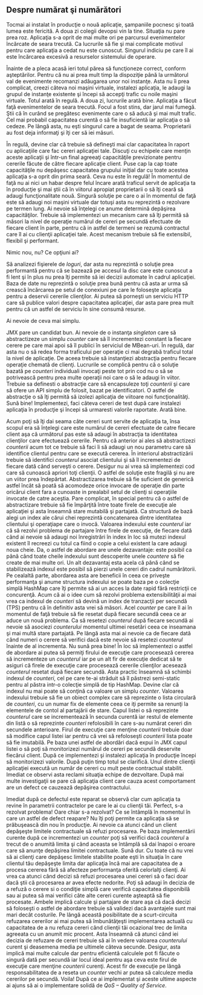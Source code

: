 ## Despre numărat şi numărători ##

Tocmai ai instalat în producţie o nouă aplicaţie, şampaniile pocnesc şi toată lumea este fericită. A doua zi colegii devopsi vin la tine. Situaţia nu pare prea roz. Aplicaţia s-a oprit de mai multe ori pe parcursul evenimentelor încărcate de seara trecută. Ca lucrurile să fie şi mai complicate motivul pentru care aplicaţia a cedat nu este cunoscut. Singurul indiciu pe care îl ai este încărcarea excesivă a resurselor sistemului de operare. 

Înainte de a pleca acasă ieri totul părea să funcţioneze correct, conform aşteptărilor. Pentru că nu ai prea mult timp la dispoziţie până la următorul val de evenimente recomanzi adăugarea unor noi instanţe. Asta nu îi prea complicat, creezi câteva noi maşini virtuale, instalezi aplicaţia, le adaugi la grupul de instanţe existente şi începi să accepţi trafic cu noile maşini virtuale. Totul arată în regulă. A doua zi, lucrurile arată bine. Aplicaţia a făcut faţă evenimentelor de seara trecută. Focul a fost stins, dar jarul mai fumegă. Ştii că în curând se pregătesc evenimente care o să aducă şi mai mult trafic. Cel mai probabil capacitatea curentă o să fie insuficientă iar aplicaţia o să cedeze. Pe lângă asta, nu eşti singurul care a bagat de seama. Proprietarii au fost deja informaţi şi îţi cer să iei măsuri. 

În regulă, devine clar că trebuie să defineşti mai clar capacitatea în raport cu aplicaţiile care fac cereri aplicaţiei tale. Discuţi cu echipele care menţin aceste aplicaţii şi într-un final agreeaţi capacităţile previzionate pentru cererile făcute de către fiecare aplicaţie client. Puse cap la cap toate capacităţile nu depăşesc capacitatea grupului iniţial dar cu toate acestea aplicaţia s-a oprit din prima seară. Ceva nu este în regulă! În momentul de faţă nu ai nici un habar despre felul încare arată traficul servit de aplicaţia ta în producţie şi mai ştii că în viitorul apropiat proprietarii o să îţi ceară să adaugi funcţionalitate nouă. Singură soluţie pe care o ai în momentul de faţă este să adaugi noi maşini virtuale dar totuşi asta nu reprezintă o rezolvare pe termen lung. Ai nevoie să înţelegi ce anume determină depăşirea capacităţilor. Trebuie să implementezi un mecanism care să îţi permită să măsori la nivel de operaţie numărul de cereri pe secundă efectuate de fiecare client în parte, pentru că in astfel de termeni se rezumă contractul care îl ai cu clienţii aplicaţiei tale. Acest mecanism trebuie să fie extensibil, flexibil şi performant. 

Nimic nou, nu? Ce opţiuni ai? 

Să analizezi fişierele de *loguri*, dar asta nu reprezintă o soluţie prea performantă pentru că se bazează pe accesul la disc care este cunoscut a fi lent şi în plus nu prea îţi permite să iei decizii automate în cadrul aplicaţiei. Baza de date nu reprezintă o soluţie prea bună pentru că asta ar urma să crească încărcarea pe setul de conexiuni pe care le foloseşte aplicaţia pentru a deservii cererile clienţilor. Ai putea să porneşti un serviciu HTTP care să publice valori despre capacitatea aplicaţiei, dar asta pare prea mult pentru că un astfel de serviciu în sine consumă resurse. 

Ai nevoie de ceva mai simplu. 

JMX pare un candidat bun. Ai nevoie de o instanţa *singleton* care să abstractizeze un simplu *counter* care să îl incrementezi constant la fiecare cerere pe care mai apoi să îl publici în serviciul de MBean-uri. În regulă, dar asta nu o să redea forma traficului per operaţie ci mai degrabă traficul total la nivel de aplicaţie. De aceea trebuie să instanţiezi abstracţia pentru fiecare operaţie chemată de clienţi. Lucrurile se complică pentru că o soluţie bazată pe *counteri* individuali invocaţi peste tot prin cod nu o să se potrivească pentru prea multe operaţii noi care o să le adaugi în viitor. Trebuie sa definesti o abstracţie care să encapsuleze toţi *counterii* şi care să ofere un API simplu de folosit, bazat pe identificatori. O astfel de abstracţie o să îţi permită să izolezi aplicaţia de viitoare noi funcţionalităţi. Sună bine! Implementezi, faci câteva cereri de test după care instalezi aplicaţia în producţie şi începi să urmaresti valorile raportate. Arată bine. 

Acum poţi să îţi dai seama câte cereri sunt servite de aplicaţia ta, însa scopul era să înţelegi care este numărul de cereri efectuate de catre fiecare client aşa că următorul pas este să adaugi în abstracţia ta identitatea clienţilor care efectuează cererile. Pentru că anterior ai ales să abstractizezi *counterii* acum tot ce trebuie să faci îi să adaugi un nou parametru care să identifice clientul pentru care se execută cererea. În interiorul abstractizării trebuie să identifici *counterul* asociat clientului şi să îl incrementezi de fiecare dată când serveşti o cerere. Desigur nu ai vrea să implementezi cod care să cunoască apriori toţi clienţii. O astfel de soluţie este fragilă şi nu are un viitor prea îndepărtat. Abstractizarea trebuie să fie suficient de generică astfel încât să poată să acomodeze orice invocare de operaţie din parte oricărui client fara a cunoaste in prealabil setul de clienţi si operaţiile invocate de catre aceştia. Pare complicat, în special pentru că o astfel de abstractizare trebuie să fie împărţită între toate firele de execuţie ale aplicaţiei şi asta înseamnă stare mutabilă şi partajată. Ca structură de bază alegi un index ale cărui chei reprezintă concatenarea dintre identitatea clientului şi operaţiape care o invocă. Valoarea indexului este *counterul* iar că să rezolvi problema de partajare între firele de execuţie, de fiecare dată când ai nevoie să adaugi noi înregistrări în index în loc să mutezi indexul existent îl recreezi cu totul ca fiind o copie a celui existent la care adaugi noua cheie. Da, o astfel de abordare are unele dezavantaje: este posibil ca până când toate cheile indexului sunt descoperite unele *countere* să fie create de mai multe ori. Un alt dezavantaj esta acela că până când se stabilizează indexul este posibil să pierzi unele cereri din cadrul numărătorii. Pe cealaltă parte, abordarea asta are beneficii în ceea ce priveşte performanţa şi anume structura indexului se poate baza pe o colecţie simplă HashMap care îţi permite să ai un acces la date rapid fără restricţii ce concurenţă. Acum că ai o idee cum să rezolvi problema extensibilităţii ai mai vrea ca indexul de *counteri* să devină un index de tranzacţii per secundă (TPS) pentru că în definitiv asta vrei să măsori. Acel *counter* pe care îl ai în momentul de faţă trebuie să fie resetat după fiecare secundă ceea ce ar aduce un nouă problema. Ca să resetezi *counterul* după fiecare secundă ai nevoie să asociezi *counterului* momentul ultimei resetări ceea ce inseamana şi mai multă stare partajată. Pe lângă asta mai ai nevoie ca de fiecare dată când numeri o cerere să verifici dacă este nevoie să resetezi *counterul* înainte de al incrementa. Nu sună prea bine! În loc să implementezi o astfel de abordare ai putea să permiţi firului de execuţie care procesează cererea să incrementeze un *counterul* iar pe un alt fir de execuţie dedicat să te asiguri că firele de execuţie care procesează cererile clienţilor acesează *counterul* resetat după fiecare secundă. Asta practic înseamnă să schimbi indexul de *counteri*, cel pe care te-ai străduit să îl păstrezi semi-static pentru al păstra intr-o colecţie simplă de tip HashMap. Devine clar că indexul nu mai poate să conţină ca valoare un simplu *counter*. Valoarea indexului trebuie să fie un obiect complex care să reprezinte o lista circulară de *counteri*, cu un numar fix de elemente ceea ce iţi permite sa renunţi la elementele de contol al partajării de stare. Capul listei o să reprezinte *counterul* care se incrementează în secunda curentă iar restul de elemente din listă o să reprezinte *counteri* refolosibili în care s-au numărat cereri din secundele anterioare. Firul de execuţie care menţine *counterii* trebuie doar să modifice capul listei iar pentru că vrei să refoloseşti *counterii* lista poate să fie imutabilă. Pe baza unei astfel de abordări dacă expui în JMX capul listei o să poţi să monitorizezi numărul de cereri pe secundă deservite fiecărui client. După ce implementezi şi instalezi aplicaţia în producţie începi să monitorizezi valorile. După puţin timp totul se clarifică. Unul dintre clienţii aplicaţiei execută un număr de cereri cu mult peste contractual stabilit. Imediat ce observi asta reclami situaţia echipe de dezvoltare. După mai multe investigaţii se pare că aplicaţia client care cauza acest comportament are un defect ce cauzează depăşirea contractului. 

Imediat după ce defectul este reparat se observă clar cum aplicaţia ta revine în parametrii contractelor pe care le ai cu clienţii tăi. Perfect, s-a rezolvat problema! Oare chiar s-a rezolvat? Ce se întâmplă în momentul în care un astfel de defect reapare? Nu îţi poţi permite ca aplicaţia să se prăbuşească din nou în producţie. Ai nevoie ca atunci când un client depăşeşte limitele contractuale să refuzi procesarea. Pe baza implementării curente după ce incrementezi un *counter* poţi să verifici dacă *counterul* a trecut de o anumită limita şi când aceasta se întâmplă să dai înapoi o eroare care să anunţe depăşirea limitei contractuale. Sună dur. Cu toate că nu vrei să ai clienţi care depăşesc limitele stabilite poate eşti în situaţia în care clientul tău depăşeşte limita dar aplicaţia încă mai are capacitatea de a procesa cererea fără să afecteze performanţa oferită celorlalţi clienţi. Ai vrea ca atunci când decizi să refuzi procesarea unei cereri să o faci doar dacă ştii că procesarea ar avea efecte nedorite. Poţi să adaugi în decizia de a refuză o cerere si o condiţie simplă care verifică capacitatea disponibilă sau ai putea să mai verifici câte alte cereri curente aşteaptă să fie procesate. Ambele implică calcule şi partajare de stare aşa că dacă decizi să foloseşti o astfel de abordare trebuie să validezi dacă avantajele sunt mai mari decât costurile. Pe lângă această posibilitate de a scurt-circuita refuzarea cererilor ai mai putea să îmbunătăţeşti implementarea actuală cu capacitatea de a nu refuza cereri când clienţii tăi ocazional trec de limita agreeata cu un anumit mic procent. Asta înseamnă că atunci când iei decizia de refuzare de cereri trebuie să ai în vedere valoarea *counterului* curent şi deasemena media pe ultimele câteva secunde. Desigur, asta implică mai multe calcule dar pentru eficientă calculele pot fi făcute o singură dată per secundă iar locul ideal pentru aşa ceva este firul de execuţie care menţine *counterii* curenţi. Acest fir de execuţie pe lângă responsabilitatea de a reseta un *counter* vechi ar putea să calculeze media cererilor pe secundă. Voila! După ce ai implementat şi aceste ultime aspecte ai ajuns să ai o implementare solidă de *QoS – Quality of Service*. 

